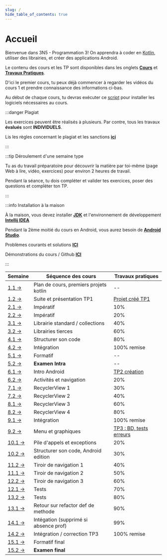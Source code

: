 ```yaml
---
slug: /
hide_table_of_contents: true
---
```


# Accueil

<Row>

<Column>

Bienvenue dans 3N5 - Programmation 3! On apprendra à coder en [Kotlin](https://kotlinlang.org), utiliser des librairies, et créer des applications Android.

Le contenu des cours et les TP sont disponibles dans les onglets **[Cours](cours/accueil)** et **[Travaux Pratiques](tp/tp1)**.

D'ici le premier cours, tu peux déjà commencer à regarder les vidéos du cours 1 et prendre connaissance des informations ci-bas.

Au début de chaque cours, tu devras exécuter ce [script](https://github.com/departement-info-cem/scripts-mobile/tree/main) pour installer les logiciels nécessaires au cours.

:::danger Plagiat

Les exercices peuvent être réalisés à plusieurs. Par contre, tous les travaux **évalués** sont **INDIVIDUELS**.

Lis les règles concernant le plagiat et les sanctions **[ici](https://info.cegepmontpetit.ca/plagiat)**

:::

:::tip Déroulement d'une semaine type

Tu as du travail préparatoire pour découvrir la matière par toi-même (page Web à lire, vidéo, exercices) pour environ 2 heures de travail.

Pendant la séance, tu dois compléter et valider tes exercices, poser des questions et compléter ton TP.

:::

:::info Installation à la maison

À la maison, vous devez installer **[JDK](https://aws.amazon.com/fr/corretto/)** et l'environnement de développement **[Intellij IDEA](https://www.jetbrains.com/fr-fr/idea/)**

Pendant la 2ème moitié du cours en Android, vous aurez besoin de **[Android Studio](https://developer.android.com/studio)**.

Problèmes courants et solutions **[ICI](solutions)**

Démonstrations du cours / Github **[ICI](https://github.com/departement-info-cem/3N5-Prog3)**

:::

</Column>


<Column>


| Semaine                           | Séquence des cours                     | Travaux pratiques                 |
|-----------------------------------|----------------------------------------|-----------------------------------|
| [1.1 →](cours/accueil)            | Plan de cours, premiers projets kotlin | --                                |
| [1.2 →](cours/accueil)            | Suite et présentation TP1              | [Projet créé TP1](tp/tp1)         |
| [2.1 →](cours/imperatif)          | Impératif                              | 10%                               |
| [2.2 →](cours/imperatif)          | Impératif                              | 20%                               |
| [3.1 →](cours/std-lib)            | Librairie standard / collections       | 40%                               |
| [3.2 →](cours/librairies)         | Librairies tierces                     | 60%                               |
| [4.1 →](cours/structure)          | Structurer son code                    | 80%                               |
| [4.2 →](cours/integration-1)      | Intégration                            | 100% remise                       |
| [5.1 →](cours/formatif-intra)     | Formatif                               | --                                |
| [5.2 →](cours/examen-intra)       | **Examen Intra**                       | --                                |
| [6.1 →](cours/intro-android)      | Intro Android                          | [TP2 création](tp/tp2)            |
| [6.2 →](cours/activites)          | Activités et navigation                | 20%                               |
| [7.1 →](cours/recycler)           | RecyclerView 1                         | 30%                               |
| [7.2 →](cours/recycler)           | RecyclerView 2                         | 40%                               |
| [8.1 →](cours/recycler)           | RecyclerView 3                         | 60%                               |
| [8.2 →](cours/recycler)           | RecyclerView 4                         | 80%                               |
| [9.1 →](cours/integration-2)      | Intégration                            | 100% remise                       |
| [9.2 →](cours/menu)               | Menu et graphiques                     | [TP3 : BD, tests erreurs](tp/tp3) |
| [10.1 →](cours/integration-1)     | Pile d'appels et exceptions            | 20%                               |
| [10.2 →](cours/structure-android) | Structurer son code, Android edition   | 30%                               |
| [11.2 →](cours/tiroir)            | Tiroir de navigation 1                 | 40%                               |
| [11.1 →](cours/tiroir)            | Tiroir de navigation 2                 | 50%                               |
| [12.2 →](cours/tiroir)            | Tiroir de navigation 3                 | 60%                               |
| [12.1 →](cours/tests)             | Tests                                  | 70%                               |
| [13.2 →](cours/tests)             | Tests                                  | 80%                               |
| [13.1 →](cours/integration-3)     | Retour sur refactor def de methode     | 90%                               |
| [14.1 →](cours/integration-3)     | Intégation (supprimé si absence prof)  | 99%                               |
| [14.2 →](cours/integration-3)     | Intégration / correction TP3           | 100% remise                       |
| [15.1 →](cours/formatif-final)    | Formatif final                         |                                   |
| [15.2 →](cours/examen-final)      | **Examen final**                       |                                   |



</Column>

</Row>
